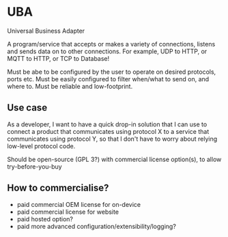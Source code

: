 # UBA
Universal Business Adapter

A program/service that accepts or makes a variety of connections, listens and sends data on to other connections.
For example, UDP to HTTP, or MQTT to HTTP, or TCP to Database!

Must be abe to be configured by the user to operate on desired protocols, ports etc.
Must be easily configured to filter when/what to send on, and where to.
Must be reliable and low-footprint.

## Use case
As a developer, 
I want to have a quick drop-in solution 
that I can use to connect a product that communicates using protocol X 
to a service that communicates using protocol Y, 
so that I don't have to worry about relying low-level protocol code.

Should be open-source (GPL 3?) with commercial license option(s), to allow try-before-you-buy

## How to commercialise?
* paid commercial OEM license for on-device
* paid commercial license for website
* paid hosted option?
* paid more advanced configuration/extensibility/logging?

